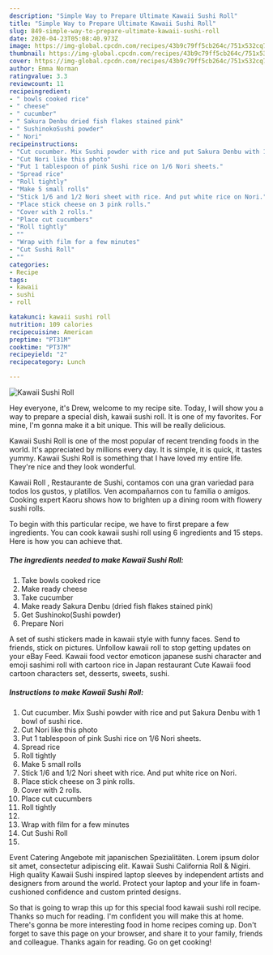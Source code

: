 ```yaml
---
description: "Simple Way to Prepare Ultimate Kawaii Sushi Roll"
title: "Simple Way to Prepare Ultimate Kawaii Sushi Roll"
slug: 849-simple-way-to-prepare-ultimate-kawaii-sushi-roll
date: 2020-04-23T05:08:40.973Z
image: https://img-global.cpcdn.com/recipes/43b9c79ff5cb264c/751x532cq70/kawaii-sushi-roll-recipe-main-photo.jpg
thumbnail: https://img-global.cpcdn.com/recipes/43b9c79ff5cb264c/751x532cq70/kawaii-sushi-roll-recipe-main-photo.jpg
cover: https://img-global.cpcdn.com/recipes/43b9c79ff5cb264c/751x532cq70/kawaii-sushi-roll-recipe-main-photo.jpg
author: Emma Norman
ratingvalue: 3.3
reviewcount: 11
recipeingredient:
- " bowls cooked rice"
- " cheese"
- " cucumber"
- " Sakura Denbu dried fish flakes stained pink"
- " SushinokoSushi powder"
- " Nori"
recipeinstructions:
- "Cut cucumber. Mix Sushi powder with rice and put Sakura Denbu with 1 bowl of sushi rice."
- "Cut Nori like this photo"
- "Put 1 tablespoon of pink Sushi rice on 1/6 Nori sheets."
- "Spread rice"
- "Roll tightly"
- "Make 5 small rolls"
- "Stick 1/6 and 1/2 Nori sheet with rice. And put white rice on Nori."
- "Place stick cheese on 3 pink rolls."
- "Cover with 2 rolls."
- "Place cut cucumbers"
- "Roll tightly"
- ""
- "Wrap with film for a few minutes"
- "Cut Sushi Roll"
- ""
categories:
- Recipe
tags:
- kawaii
- sushi
- roll

katakunci: kawaii sushi roll 
nutrition: 109 calories
recipecuisine: American
preptime: "PT31M"
cooktime: "PT37M"
recipeyield: "2"
recipecategory: Lunch

---
```



![Kawaii Sushi Roll](https://img-global.cpcdn.com/recipes/43b9c79ff5cb264c/751x532cq70/kawaii-sushi-roll-recipe-main-photo.jpg)

Hey everyone, it's Drew, welcome to my recipe site. Today, I will show you a way to prepare a special dish, kawaii sushi roll. It is one of my favorites. For mine, I'm gonna make it a bit unique. This will be really delicious.

Kawaii Sushi Roll is one of the most popular of recent trending foods in the world. It's appreciated by millions every day. It is simple, it is quick, it tastes yummy. Kawaii Sushi Roll is something that I have loved my entire life. They're nice and they look wonderful.

Kawaii Roll , Restaurante de Sushi, contamos con una gran variedad para todos los gustos, y platillos. Ven acompañarnos con tu familia o amigos. Cooking expert Kaoru shows how to brighten up a dining room with flowery sushi rolls.


To begin with this particular recipe, we have to first prepare a few ingredients. You can cook kawaii sushi roll using 6 ingredients and 15 steps. Here is how you can achieve that.

<!--inarticleads1-->

##### The ingredients needed to make Kawaii Sushi Roll:

1. Take  bowls cooked rice
1. Make ready  cheese
1. Take  cucumber
1. Make ready  Sakura Denbu (dried fish flakes stained pink)
1. Get  Sushinoko(Sushi powder)
1. Prepare  Nori


A set of sushi stickers made in kawaii style with funny faces. Send to friends, stick on pictures. Unfollow kawaii roll to stop getting updates on your eBay Feed. Kawaii food vector emoticon japanese sushi character and emoji sashimi roll with cartoon rice in Japan restaurant Cute Kawaii food cartoon characters set, desserts, sweets, sushi. 

<!--inarticleads2-->

##### Instructions to make Kawaii Sushi Roll:

1. Cut cucumber. Mix Sushi powder with rice and put Sakura Denbu with 1 bowl of sushi rice.
1. Cut Nori like this photo
1. Put 1 tablespoon of pink Sushi rice on 1/6 Nori sheets.
1. Spread rice
1. Roll tightly
1. Make 5 small rolls
1. Stick 1/6 and 1/2 Nori sheet with rice. And put white rice on Nori.
1. Place stick cheese on 3 pink rolls.
1. Cover with 2 rolls.
1. Place cut cucumbers
1. Roll tightly
1. 
1. Wrap with film for a few minutes
1. Cut Sushi Roll
1. 


Event Catering Angebote mit japanischen Spezialitäten. Lorem ipsum dolor sit amet, consectetur adipiscing elit. Kawaii Sushi California Roll &amp; Nigiri. High quality Kawaii Sushi inspired laptop sleeves by independent artists and designers from around the world. Protect your laptop and your life in foam-cushioned confidence and custom printed designs. 

So that is going to wrap this up for this special food kawaii sushi roll recipe. Thanks so much for reading. I'm confident you will make this at home. There's gonna be more interesting food in home recipes coming up. Don't forget to save this page on your browser, and share it to your family, friends and colleague. Thanks again for reading. Go on get cooking!
